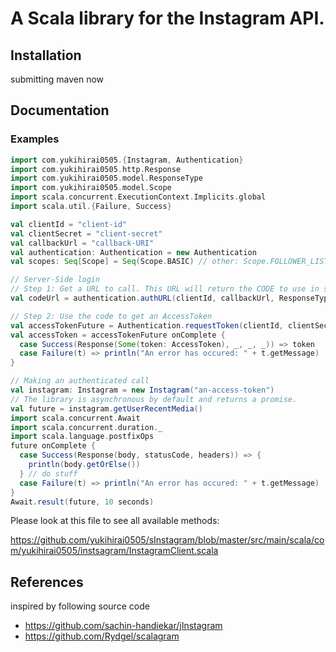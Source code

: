 # A Scala library for the Instagram API.

## Installation

submitting maven now

## Documentation

### Examples

```scala
import com.yukihirai0505.{Instagram, Authentication}
import com.yukihirai0505.http.Response
import com.yukihirai0505.model.ResponseType
import com.yukihirai0505.model.Scope
import scala.concurrent.ExecutionContext.Implicits.global
import scala.util.{Failure, Success}

val clientId = "client-id"
val clientSecret = "client-secret"
val callbackUrl = "callback-URI"
val authentication: Authentication = new Authentication
val scopes: Seq[Scope] = Seq(Scope.BASIC) // other: Scope.FOLLOWER_LIST, Scope.PUBLIC_CONTENT, Scope.COMMENTS, Scope.LIKES, Scope.RELATIONSHIPS

// Server-Side login
// Step 1: Get a URL to call. This URL will return the CODE to use in step 2
val codeUrl = authentication.authURL(clientId, callbackUrl, ResponseType.CODE, scopes)

// Step 2: Use the code to get an AccessToken
val accessTokenFuture = Authentication.requestToken(clientId, clientSecret, redirectURI, code = "the-code-from-step-1")
val accessToken = accessTokenFuture onComplete {
  case Success(Response(Some(token: AccessToken), _, _, _)) => token
  case Failure(t) => println("An error has occured: " + t.getMessage)
}

// Making an authenticated call
val instagram: Instagram = new Instagram("an-access-token")
// The library is asynchronous by default and returns a promise.
val future = instagram.getUserRecentMedia()
import scala.concurrent.Await
import scala.concurrent.duration._
import scala.language.postfixOps
future onComplete {
  case Success(Response(body, statusCode, headers)) => {
    println(body.getOrElse())
  } // do stuff
  case Failure(t) => println("An error has occured: " + t.getMessage)
}
Await.result(future, 10 seconds)
```

Please look at this file to see all available methods:

https://github.com/yukihirai0505/sInstagram/blob/master/src/main/scala/com/yukihirai0505/instsagram/InstagramClient.scala

## References

inspired by following source code

- https://github.com/sachin-handiekar/jInstagram
- https://github.com/Rydgel/scalagram
